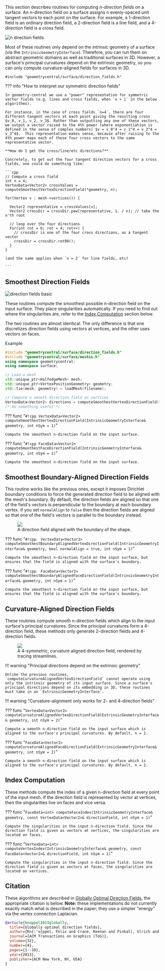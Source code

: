 This section describes routines for computing _n-direction fields_ on a surface. An n-direction field on a surface assigns n evenly-spaced unit tangent vectors to each point on the surface. For example, a 1-direction field is an ordinary direction field, a 2-direction field is a line field, and a 4-direction field is a cross field.

![n direction fields](/media/n_direction_fields.png)

Most of these routines only depend on the _intrinsic_ geometry of a surface (via the `IntrinsicGeometryInterface`). Therefore, you can run them on abstract geometric domains as well as traditional surfaces in 3D. However, a surface's principal curvatures depend on the extrinsic geometry, so you can only compute curvature-aligned fields for surfaces in 3D.

`#include "geometrycentral/surface/direction_fields.h"`

??? info "How to interpret our symmetric direction fields"

    In geometry-central we use a "power" representation for symmetric vector fields (e.g. lines and cross fields, when `n > 1` in the below algorithms). 

    For instance, in the case of cross fields `n=4`, there are four different tangent vectors at each point giving the resulting cross $v_0, v_1, v_2, v_3$. Rather than outputting any one of these vectors, we output a vector raised to the 4th power (where exponentiation is defined in the sense of complex numbers) $v = v_0^4 = v_1^4 = v_2^4 = v_3^4$.  This representation makes sense, because after raising to the 4th power maps each of these four cross vectors to the same representative vector.

    **How do I get the cross/line/etc directions?**

    Concretely, to get out the four tangent direction vectors for a cross fields, one could do something like:
    
    ```cpp
    // Compute a cross field
    int n = 4; 
    VertexData<Vector2> crossValues = computeSmoothestVertexDirectionField(*geometry, n);

    for(Vertex v : mesh->vertices()) {
    
      Vector2 representative = crossValues[v];
      Vector2 crossDir = crossDir.pow(representative, 1. / n); // take the n'th root

      // loop over the four directions
      for(int rot = 0; rot < 4; rot++) {
        // crossDir is one of the four cross directions, as a tangent vector
        crossDir = crossDir.rot90();
      }
    }

    (and the same applies when `n = 2` for line fields, etc)

    ```
    

    

## Smoothest Direction Fields

![direction fields basic](/media/direction_field_basic.jpg)

These routines compute the smoothest possible n-direction field on the input surface. They place singularities automatically. If you need to find out where the singularities are, refer to the [Index Computation](#index-computation) section below.

The two routines are almost identical. The only difference is that one discretizes direction fields using vectors at vertices, and the other uses vectors on faces.

Example
```cpp
#include "geometrycentral/surface/direction_fields.h"
#include "geometrycentral/surface/meshio.h"
using namespace geometrycentral;
using namespace surface;

// Load a mesh
std::unique_ptr<HalfedgeMesh> mesh;
std::unique_ptr<VertexPositionGeometry> geometry;
std::tie(mesh, geometry) = loadMesh(filename);

// Compute a smooth direction field on vertices
VertexData<Vector2> directions = computeSmoothestVertexDirectionField(*geometry);
/* do something useful */
```

??? func "`#!cpp VertexData<Vector2> computeSmoothestVertexDirectionField(IntrinsicGeometryInterface& geometry, int nSym = 1)`"

    Compute the smoothest n-direction field on the input surface.
    
??? func "`#!cpp FaceData<Vector2> computeSmoothestFaceDirectionField(IntrinsicGeometryInterface& geometry, int nSym = 1)`"

    Compute the smoothest n-direction field on the input surface.

## Smoothest Boundary-Aligned Direction Fields


This routine works like the previous ones, except it imposes Dirichlet boundary conditions to force the generated direction field to be aligned with the mesh's boundary. By default, the direction fields are aligned so that one of the field's vectors is perpendicular to the boundary at each boundary vertex. If you set `normalAlign` to `false` then the direction fields are aligned so that one of the field's vectors is parallel to the boundary instead.

<figure>
  <img src="/media/direction_field_boundary.jpg"/>
  <figcaption>
    A direction field aligned with the boundary of the shape. 
  </figcaption>
</figure>

??? func "`#!cpp  VertexData<Vector2> computeSmoothestBoundaryAlignedVertexDirectionField(IntrinsicGeometryInterface& geometry, bool normalAlign = true, int nSym = 1)`"

    Compute the smoothest n-direction field on the input surface, but ensures that the field is aligned with the surface's boundary.

??? func "`#!cpp  FaceData<Vector2> computeSmoothestBoundaryAlignedFaceDirectionField(IntrinsicGeometryInterface& geometry, int nSym = 1)`"

    Compute the smoothest n-direction field on the input surface, but ensures that the field is aligned with the surface's boundary.

## Curvature-Aligned Direction Fields

These routines compute smooth n-direction fields which align to the input surface's principal curvatures. Since the principal curvatures form a 4-direction field, these methods only generate 2-direction fields and 4-direction fields.

<figure>
  <img src="/media/direction_field_curvature.jpg"/>
  <figcaption>
    A 4-symmetric, curvature aligned direction field, rendered by tracing streamlines.
  </figcaption>
</figure>

!!! warning "Principal directions depend on the extrinsic geometry"

    Unlike the previous routines, `computeCurvatureAlignedVertexDirectionField` cannot operate using only the intrinsic geometry of its input surface. Since a surface's principal directions depend on its embedding in 3D, these routines must take in an `ExtrinsicGeometryInterface`.
    
!!! warning "Curvature-alignment only works for 2- and 4-direction fields"

??? func "`VertexData<Vector2> computeCurvatureAlignedVertexDirectionField(ExtrinsicGeometryInterface& geometry, int nSym = 2)`"

    Compute a smooth n-direction field on the input surface which is aligned to the surface's principal curvatures. By default, n = 2.
    
??? func "`FaceData<Vector2> computeCurvatureAlignedFaceDirectionField(ExtrinsicGeometryInterface& geometry, int nSym = 2)`"

    Compute a smooth n-direction field on the input surface which is aligned to the surface's principal curvatures. By default, n = 2.

## Index Computation

These methods compute the index of a given n-direction field at every point of the input mesh. If the direction field is represented by vector at vertices, then the singularities live on faces and vice versa.

??? func "`FaceData<int> computeFaceIndex(IntrinsicGeometryInterface& geometry, const VertexData<Vector2>& directionField, int nSym = 1)`"

    Compute the singularities in the input n-direction field. Since the direction field is given as vectors at vertices, the singularities are located on faces.

??? func "`VertexData<int> computeVertexIndex(IntrinsicGeometryInterface& geometry, const FaceData<Vector2>& directionField, int nSym = 1)`"

    Compute the singularities in the input n-direction field. Since the direction field is given as vectors at faces, the singularities are located on vertices.

## Citation

These algorithms are described in [Globally Optimal Direction Fields](https://www.cs.cmu.edu/~kmcrane/Projects/GloballyOptimalDirectionFields/paper.pdf), the appropriate citation is below.  **Note:** these implementations do not currently exactly match what is described in the paper; they use a simpler "energy" via the vertex connection Laplacian.

```bib
@article{knoppel2013globally,
  title={Globally optimal direction fields},
  author={Kn{\"o}ppel, Felix and Crane, Keenan and Pinkall, Ulrich and Schr{\"o}der, Peter},
  journal={ACM Transactions on Graphics (ToG)},
  volume={32},
  number={4},
  pages={1--10},
  year={2013},
  publisher={ACM New York, NY, USA}
}
```
